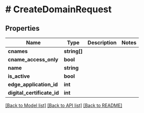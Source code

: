 # # CreateDomainRequest

## Properties

Name | Type | Description | Notes
------------ | ------------- | ------------- | -------------
**cnames** | **string[]** |  |
**cname_access_only** | **bool** |  |
**name** | **string** |  |
**is_active** | **bool** |  |
**edge_application_id** | **int** |  |
**digital_certificate_id** | **int** |  |

[[Back to Model list]](../../README.md#models) [[Back to API list]](../../README.md#endpoints) [[Back to README]](../../README.md)
